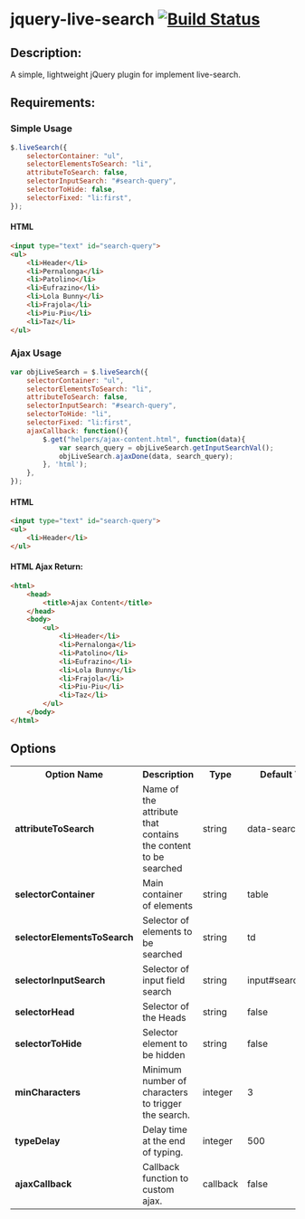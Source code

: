 jquery-live-search [![Build Status](https://travis-ci.org/dlanileonardo/jquery-live-search.png?branch=master)](https://travis-ci.org/dlanileonardo/jquery-live-search) 
==================

Description:
------------
A simple, lightweight jQuery plugin for implement live-search.

Requirements:
------------


### Simple Usage

```js
$.liveSearch({
    selectorContainer: "ul",
    selectorElementsToSearch: "li",
    attributeToSearch: false,
    selectorInputSearch: "#search-query",
    selectorToHide: false,
    selectorFixed: "li:first",
});
```
    
#### HTML
    
```html
<input type="text" id="search-query">
<ul>
    <li>Header</li>
    <li>Pernalonga</li>
    <li>Patolino</li>
    <li>Eufrazino</li>
    <li>Lola Bunny</li>
    <li>Frajola</li>
    <li>Piu-Piu</li>
    <li>Taz</li>
</ul>
```
    
### Ajax Usage

```js
var objLiveSearch = $.liveSearch({
    selectorContainer: "ul",
    selectorElementsToSearch: "li",
    attributeToSearch: false,
    selectorInputSearch: "#search-query",
    selectorToHide: "li",
    selectorFixed: "li:first",
    ajaxCallback: function(){
        $.get("helpers/ajax-content.html", function(data){
            var search_query = objLiveSearch.getInputSearchVal();
            objLiveSearch.ajaxDone(data, search_query);
        }, 'html');
    },
});
```

#### HTML

```html
<input type="text" id="search-query">
<ul>
    <li>Header</li>
</ul>
```
        
#### HTML Ajax Return:

```html
<html>
    <head>
        <title>Ajax Content</title>
    </head>
    <body>
        <ul>
            <li>Header</li>
            <li>Pernalonga</li>
            <li>Patolino</li>
            <li>Eufrazino</li>
            <li>Lola Bunny</li>
            <li>Frajola</li>
            <li>Piu-Piu</li>
            <li>Taz</li>
        </ul>
    </body>
</html>
```

## Options

<table>
    <tr>
        <th>Option Name</th>
        <th>Description</th>
        <th>Type</th>
        <th>Default Value</th>
    </tr>
    <tr>
        <td><strong>attributeToSearch</strong></td>
        <td>Name of the attribute that contains the content to be searched</td>
        <td>string</td>
        <td>data-search</td>
    </tr>
    <tr>
        <td><strong>selectorContainer</strong></td>
        <td>Main container of elements</td>
        <td>string</td>
        <td>table</td>
    </tr>
    <tr>
        <td><strong>selectorElementsToSearch</strong></td>
        <td>Selector of elements to be searched</td>
        <td>string</td>
        <td>td</td>
    </tr>
    <tr>
        <td><strong>selectorInputSearch</strong></td>
        <td>Selector of input field search</td>
        <td>string</td>
        <td>input#search_query</td>
    </tr>
    <tr>
        <td><strong>selectorHead</strong></td>
        <td>Selector of the Heads</td>
        <td>string</td>
        <td>false</td>
    </tr>
    <tr>
        <td><strong>selectorToHide</strong></td>
        <td>Selector element to be hidden</td>
        <td>string</td>
        <td>false</td>
    </tr>
    <tr>
        <td><strong>minCharacters</strong></td>
        <td>Minimum number of characters to trigger the search.</td>
        <td>integer</td>
        <td>3</td>
    </tr>
    <tr>
        <td><strong>typeDelay</strong></td>
        <td>Delay time at the end of typing.</td>
        <td>integer</td>
        <td>500</td>
    </tr>
    <tr>
        <td><strong>ajaxCallback</strong></td>
        <td>Callback function to custom ajax.</td>
        <td>callback</td>
        <td>false</td>
    </tr>
</table>
